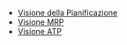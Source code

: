 - [Visione della Pianificazione](Sorgenti/TA/B£A/M5_001)
- [Visione MRP](Sorgenti/TA/B£A/M5_002)
- [Visione ATP](Sorgenti/TA/B£A/M5_003)
